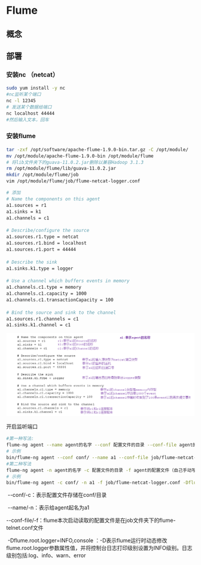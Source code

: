 # Flume

## 概念

## 部署

### 安装nc （netcat）

```bash
sudo yum install -y nc
#nc监听某个端口
nc -l 12345
# 发送某个数据给端口
nc localhost 44444
#然后输入文本，回车

```

### 安装flume

```bash
tar -zxf /opt/software/apache-flume-1.9.0-bin.tar.gz -C /opt/module/
mv /opt/module/apache-flume-1.9.0-bin /opt/module/flume
# 将lib文件夹下的guava-11.0.2.jar删除以兼容Hadoop 3.1.3
rm /opt/module/flume/lib/guava-11.0.2.jar
mkdir /opt/module/flume/job
vim /opt/module/flume/job/flume-netcat-logger.conf


```

```sh
# 添加
# Name the components on this agent
a1.sources = r1
a1.sinks = k1
a1.channels = c1

# Describe/configure the source
a1.sources.r1.type = netcat
a1.sources.r1.bind = localhost
a1.sources.r1.port = 44444

# Describe the sink
a1.sinks.k1.type = logger

# Use a channel which buffers events in memory
a1.channels.c1.type = memory
a1.channels.c1.capacity = 1000
a1.channels.c1.transactionCapacity = 100

# Bind the source and sink to the channel
a1.sources.r1.channels = c1
a1.sinks.k1.channel = c1
```

![image-20210318105125949](Untitled/img/image-20210318105125949.png)

开启监听端口

```sh
#第一种写法:
flume-ng agent --name agent的名字 --conf 配置文件的目录 --conf-file agent的配置文件（自己手动写） -Dflume.root.logger=INFO,console
# 示例
bin/flume-ng agent --conf conf/ --name a1 --conf-file job/flume-netcat-logger.conf -Dflume.root.logger=INFO,console
#第二种写法
flume-ng agent -n agent的名字 -c 配置文件的目录 -f agent的配置文件（自己手动写） -Dflume.root.logger=INFO,console
# 示例
bin/flume-ng agent -c conf/ -n a1 -f job/flume-netcat-logger.conf -Dflume.root.logger=INFO,console
```

​	--conf/-c：表示配置文件存储在conf/目录

​    --name/-n：表示给agent起名为a1

​    --conf-file/-f：flume本次启动读取的配置文件是在job文件夹下的flume-telnet.conf文件

​	-Dflume.root.logger=INFO,console ：-D表示flume运行时动态修改flume.root.logger参数属性值，并将控制台日志打印级别设置为INFO级别。日志级别包括:log、info、warn、error